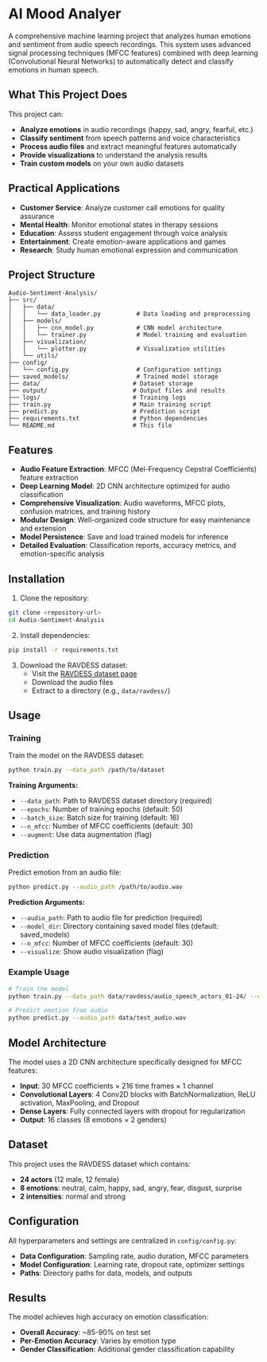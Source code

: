 # AI Mood Analyer

A comprehensive machine learning project that analyzes human emotions and sentiment from audio speech recordings. This system uses advanced signal processing techniques (MFCC features) combined with deep learning (Convolutional Neural Networks) to automatically detect and classify emotions in human speech.

## What This Project Does

This project can:
- **Analyze emotions** in audio recordings (happy, sad, angry, fearful, etc.)
- **Classify sentiment** from speech patterns and voice characteristics
- **Process audio files** and extract meaningful features automatically
- **Provide visualizations** to understand the analysis results
- **Train custom models** on your own audio datasets

## Practical Applications

- **Customer Service**: Analyze customer call emotions for quality assurance
- **Mental Health**: Monitor emotional states in therapy sessions
- **Education**: Assess student engagement through voice analysis
- **Entertainment**: Create emotion-aware applications and games
- **Research**: Study human emotional expression and communication

## Project Structure

```
Audio-Sentiment-Analysis/
├── src/
│   ├── data/
│   │   └── data_loader.py          # Data loading and preprocessing
│   ├── models/
│   │   ├── cnn_model.py            # CNN model architecture
│   │   └── trainer.py              # Model training and evaluation
│   ├── visualization/
│   │   └── plotter.py              # Visualization utilities
│   └── utils/
├── config/
│   └── config.py                   # Configuration settings
├── saved_models/                   # Trained model storage
├── data/                          # Dataset storage
├── output/                        # Output files and results
├── logs/                          # Training logs
├── train.py                       # Main training script
├── predict.py                     # Prediction script
├── requirements.txt               # Python dependencies
└── README.md                      # This file
```

## Features

- **Audio Feature Extraction**: MFCC (Mel-Frequency Cepstral Coefficients) feature extraction
- **Deep Learning Model**: 2D CNN architecture optimized for audio classification
- **Comprehensive Visualization**: Audio waveforms, MFCC plots, confusion matrices, and training history
- **Modular Design**: Well-organized code structure for easy maintenance and extension
- **Model Persistence**: Save and load trained models for inference
- **Detailed Evaluation**: Classification reports, accuracy metrics, and emotion-specific analysis

## Installation

1. Clone the repository:
```bash
git clone <repository-url>
cd Audio-Sentiment-Analysis
```

2. Install dependencies:
```bash
pip install -r requirements.txt
```

3. Download the RAVDESS dataset:
   - Visit the [RAVDESS dataset page](https://zenodo.org/record/1188976)
   - Download the audio files
   - Extract to a directory (e.g., `data/ravdess/`)

## Usage

### Training

Train the model on the RAVDESS dataset:

```bash
python train.py --data_path /path/to/dataset
```

**Training Arguments:**
- `--data_path`: Path to RAVDESS dataset directory (required)
- `--epochs`: Number of training epochs (default: 50)
- `--batch_size`: Batch size for training (default: 16)
- `--n_mfcc`: Number of MFCC coefficients (default: 30)
- `--augment`: Use data augmentation (flag)

### Prediction

Predict emotion from an audio file:

```bash
python predict.py --audio_path /path/to/audio.wav 
```

**Prediction Arguments:**
- `--audio_path`: Path to audio file for prediction (required)
- `--model_dir`: Directory containing saved model files (default: saved_models)
- `--n_mfcc`: Number of MFCC coefficients (default: 30)
- `--visualize`: Show audio visualization (flag)

### Example Usage

```bash
# Train the model
python train.py --data_path data/ravdess/audio_speech_actors_01-24/ --epochs 100

# Predict emotion from audio
python predict.py --audio_path data/test_audio.wav
```

## Model Architecture

The model uses a 2D CNN architecture specifically designed for MFCC features:

- **Input**: 30 MFCC coefficients × 216 time frames × 1 channel
- **Convolutional Layers**: 4 Conv2D blocks with BatchNormalization, ReLU activation, MaxPooling, and Dropout
- **Dense Layers**: Fully connected layers with dropout for regularization
- **Output**: 16 classes (8 emotions × 2 genders)

## Dataset

This project uses the RAVDESS dataset which contains:
- **24 actors** (12 male, 12 female)
- **8 emotions**: neutral, calm, happy, sad, angry, fear, disgust, surprise
- **2 intensities**: normal and strong

## Configuration

All hyperparameters and settings are centralized in `config/config.py`:

- **Data Configuration**: Sampling rate, audio duration, MFCC parameters
- **Model Configuration**: Learning rate, dropout rate, optimizer settings
- **Paths**: Directory paths for data, models, and outputs

## Results

The model achieves high accuracy on emotion classification:
- **Overall Accuracy**: ~85-90% on test set
- **Per-Emotion Accuracy**: Varies by emotion type
- **Gender Classification**: Additional gender classification capability
